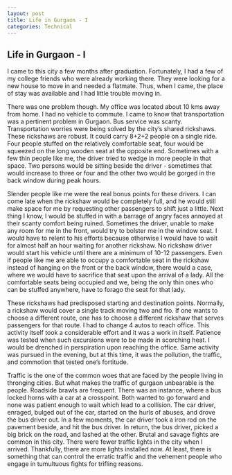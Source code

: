 ```yaml
---
layout: post
title: Life in Gurgaon - I
categories: Technical
---
```


## Life in Gurgaon - I

I came to this city a few months after graduation. Fortunately, I had a few of my college friends who were already working there. They were looking for a new house to move in and needed a flatmate. Thus, when I came, the place of stay was available and I had little trouble moving in.

There was one problem though. My office was located about 10 kms away from home. I had no vehicle to commute. I came to know that transportation was a pertinent problem in Gurgaon. Bus service was scanty. Transportation worries were being solved by the city’s shared rickshaws. These rickshaws are robust. It could carry 8+2+2 people on a single ride. Four people stuffed on the relatively comfortable seat, four would be squeezed on the long wooden seat at the opposite end. Sometimes with a few thin people like me, the driver tried to wedge in more people in that space. Two persons would be sitting beside the driver - sometimes that would increase to three or four and the other two would be gorged in the back window during peak hours.

Slender people like me were the real bonus points for these drivers. I can come late when the rickshaw would be completely full, and he would still make space for me by requesting other passengers to shift just a little. Next thing I know, I would be stuffed in with a barrage of angry faces annoyed at their scanty comfort being ruined. Sometimes the driver, unable to make any room for me in the front, would try to bolster me in the window seat. I would have to relent to his efforts because otherwise I would have to wait for almost half an hour waiting for another rickshaw. No rickshaw driver would start his vehicle until there are a minimum of 10-12 passengers. Even if people like me are able to occupy a comfortable seat in the rickshaw instead of hanging on the front or the back window, there would a case, where we would have to sacrifice that seat upon the arrival of a lady. All the comfortable seats being occupied and we, being the only thin ones who can be stuffed anywhere, have to forago the seat for that lady.

These rickshaws had predisposed starting and destination points. Normally, a rickshaw would cover a single track moving two and fro. If one wants to choose a different route, one has to choose a different rickshaw that serves passengers for that route. I had to change 4 autos to reach office. This activity itself took a considerable effort and it was a work in itself. Patience was tested when such excursions were to be made in scorching heat. I would be drenched in perspiration upon reaching the office. Same activity was pursued in the evening, but at this time, it was the pollution, the traffic, and commotion that tested one’s fortitude.

Traffic is the one of the common woes that are faced by the people living in thronging cities. But what makes the traffic of gurgaon unbearable is the people. Roadside brawls are frequent.  There was an instance, where a bus locked horns with a car at a crosspoint. Both wanted to go forward and none was patient enough to wait which lead to a collision. The car driver, enraged, bulged out of the car, started on the hurls of abuses, and drove the bus driver out. In a few moments, the car driver took a iron rod on the pavement beside, and hit the bus driver. In return, the bus driver, picked a big brick on the road, and lashed at the other.  Brutal and savage fights are common in this city. There were fewer traffic lights in the city when I arrived.  Thankfully, there are more lights installed now. At least, there is something that can control the erratic traffic and the vehement people who engage in tumultuous fights for trifling reasons.
